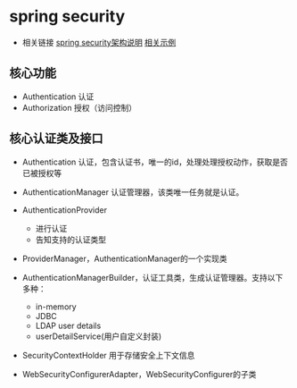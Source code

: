 # spring security

* 相关链接
[spring security架构说明](https://spring.io/guides/topicals/spring-security-architecture)
[相关示例](https://segmentfault.com/a/1190000015191298)
## 核心功能

* Authentication 认证
* Authorization 授权（访问控制）

## 核心认证类及接口

* Authentication 认证，包含认证书，唯一的id，处理处理授权动作，获取是否已被授权等
* AuthenticationManager 认证管理器，该类唯一任务就是认证。
* AuthenticationProvider
    * 进行认证
    * 告知支持的认证类型
* ProviderManager，AuthenticationManager的一个实现类
* AuthenticationManagerBuilder，认证工具类，生成认证管理器。支持以下多种：
    * in-memory
    * JDBC
    * LDAP user details
    * userDetailService(用户自定义封装)

* SecurityContextHolder 用于存储安全上下文信息
* WebSecurityConfigurerAdapter，WebSecurityConfigurer的子类


